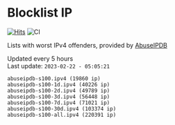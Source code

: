 # Blocklist IP

[![Hits](https://hits.seeyoufarm.com/api/count/incr/badge.svg?url=https%3A%2F%2Fgithub.com%2Fborestad%2Fblocklist-ip%2F&count_bg=%2379C83D&title_bg=%23555555&icon=&icon_color=%23E7E7E7&title=hits&edge_flat=false)](https://hits.seeyoufarm.com)  ![CI](https://img.shields.io/github/workflow/status/borestad/blocklist-ip/CI?style=flat-square)

Lists with worst IPv4 offenders, provided by [AbuseIPDB](https://www.abuseipdb.com/)

<!-- FOOTER-PLACEHOLDER -->
Updated every 5 hours<br>
Last update: `2023-02-22 - 05:05:21`
```
abuseipdb-s100.ipv4 (19860 ip)
abuseipdb-s100-1d.ipv4 (40226 ip)
abuseipdb-s100-2d.ipv4 (49789 ip)
abuseipdb-s100-3d.ipv4 (56448 ip)
abuseipdb-s100-7d.ipv4 (71021 ip)
abuseipdb-s100-30d.ipv4 (103374 ip)
abuseipdb-s100-all.ipv4 (220391 ip)
```
